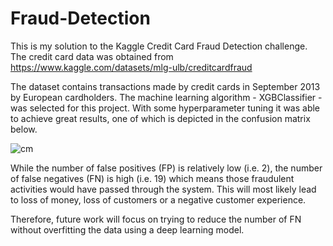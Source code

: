 # Fraud-Detection

This is my solution to the Kaggle Credit Card Fraud Detection challenge. The credit card data was obtained from
https://www.kaggle.com/datasets/mlg-ulb/creditcardfraud

The dataset contains transactions made by credit cards in September 2013 by European cardholders.
The machine learning algorithm - XGBClassifier - was selected for this project. With some hyperparameter tuning it was able to achieve great results, one of which is depicted in the confusion matrix below.


![cm](https://user-images.githubusercontent.com/66695888/219818292-0b27ae50-ea4c-4772-b75d-d4946dcdd89d.png)

While the number of false positives (FP) is relatively low (i.e. 2), the number of false negatives (FN) is high (i.e. 19) which means those fraudulent activities would have passed through the system. This will most likely lead to loss of money, loss of customers or a negative customer experience. 

Therefore, future work will focus on trying to reduce the number of FN without overfitting the data using a deep learning model.
